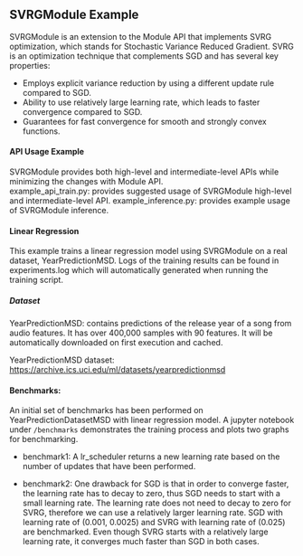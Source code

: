 <!--- Licensed to the Apache Software Foundation (ASF) under one -->
<!--- or more contributor license agreements.  See the NOTICE file -->
<!--- distributed with this work for additional information -->
<!--- regarding copyright ownership.  The ASF licenses this file -->
<!--- to you under the Apache License, Version 2.0 (the -->
<!--- "License"); you may not use this file except in compliance -->
<!--- with the License.  You may obtain a copy of the License at -->

<!---   http://www.apache.org/licenses/LICENSE-2.0 -->

<!--- Unless required by applicable law or agreed to in writing, -->
<!--- software distributed under the License is distributed on an -->
<!--- "AS IS" BASIS, WITHOUT WARRANTIES OR CONDITIONS OF ANY -->
<!--- KIND, either express or implied.  See the License for the -->
<!--- specific language governing permissions and limitations -->
<!--- under the License. -->

## SVRGModule Example

SVRGModule is an extension to the Module API that implements SVRG optimization, which stands for Stochastic
Variance Reduced Gradient. SVRG is an optimization technique that complements SGD and has several key
properties: 

* Employs explicit variance reduction by using a different update rule compared to SGD.
* Ability to use relatively large learning rate, which leads to faster convergence compared to SGD.
* Guarantees for fast convergence for smooth and strongly convex functions.

#### API Usage Example
SVRGModule provides both high-level and intermediate-level APIs while minimizing the changes with Module API.  
example_api_train.py: provides suggested usage of SVRGModule high-level and intermediate-level API.
example_inference.py: provides example usage of SVRGModule inference.

#### Linear Regression 
This example trains a linear regression model using SVRGModule on a real dataset, YearPredictionMSD. 
Logs of the training results can be  found in experiments.log which will automatically generated when running the 
training script.

##### Dataset
YearPredictionMSD: contains predictions of the release year of a song from audio features. It has over 
400,000 samples with 90 features. It will be automatically downloaded on first execution and cached.

YearPredictionMSD dataset: https://archive.ics.uci.edu/ml/datasets/yearpredictionmsd

#### Benchmarks:
An initial set of benchmarks has been performed on YearPredictionDatasetMSD with linear regression model.  A jupyter 
notebook under `/benchmarks` demonstrates the training process and plots two graphs for benchmarking.

* benchmark1: A lr_scheduler returns a new learning rate based on the number of updates that have been performed. 

* benchmark2: One drawback for SGD is that in order to converge faster, the learning rate has to decay to zero, 
thus SGD needs to start with a small learning rate. The learning rate does not need to decay to zero for SVRG, 
therefore we can use a relatively larger learning rate. SGD with learning rate of (0.001, 0.0025) and SVRG with 
learning rate of (0.025) are benchmarked. Even though SVRG starts with a relatively large learning rate, it converges 
much faster than SGD in both cases.  
